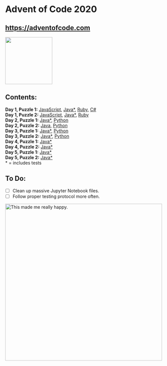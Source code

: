 # Advent of Code 2020

## https://adventofcode.com

<img src="https://media.giphy.com/media/F6OGeOgxHzgZO31NnM/giphy.gif" width="150">

## Contents:

**Day 1, Puzzle 1:** [JavaScript](https://github.com/Coletterbox/Advent-of-Code-2020/blob/main/Day%201%20Puzzle%201.js), [Java*](https://github.com/Coletterbox/Advent-of-Code-2020/tree/main/Day%201%20Puzzle%201), [Ruby](https://github.com/Coletterbox/Advent-of-Code-2020/blob/main/Day%201%20Puzzle%201.rb), [C#](https://github.com/Coletterbox/Advent-of-Code-2020/blob/main/Day%201%20Puzzle%201.cs)\
**Day 1, Puzzle 2:** [JavaScript](https://github.com/Coletterbox/Advent-of-Code-2020/blob/main/Day%201%20Puzzle%202.js), [Java*](https://github.com/Coletterbox/Advent-of-Code-2020/tree/main/Day%201%20Puzzle%202), [Ruby](https://github.com/Coletterbox/Advent-of-Code-2020/blob/main/Day%202%20Puzzle%202.rb)\
**Day 2, Puzzle 1:** [Java*](https://github.com/Coletterbox/Advent-of-Code-2020/tree/main/Day%202%20Puzzle%201), [Python](https://github.com/Coletterbox/Advent-of-Code-2020/blob/main/Day%202%20Puzzle%201.ipynb)\
**Day 2, Puzzle 2:** [Java](https://github.com/Coletterbox/Advent-of-Code-2020/tree/main/Day%202%20Puzzle%202), [Python](https://github.com/Coletterbox/Advent-of-Code-2020/blob/main/Day%202%20Puzzle%202.ipynb)\
**Day 3, Puzzle 1:** [Java*](https://github.com/Coletterbox/Advent-of-Code-2020/tree/main/Day%203/src), [Python](https://github.com/Coletterbox/Advent-of-Code-2020/blob/main/Day%203%20Puzzle%201.ipynb)\
**Day 3, Puzzle 2:** [Java*](https://github.com/Coletterbox/Advent-of-Code-2020/tree/main/Day%203/src), [Python](https://github.com/Coletterbox/Advent-of-Code-2020/blob/main/Day%203%20Puzzle%202.ipynb)\
**Day 4, Puzzle 1:** [Java*](https://github.com/Coletterbox/Advent-of-Code-2020/tree/main/Day%204/src)\
**Day 4, Puzzle 2:** [Java*](https://github.com/Coletterbox/Advent-of-Code-2020/tree/main/Day%204/src)\
**Day 5, Puzzle 1:** [Java*](https://github.com/Coletterbox/Advent-of-Code-2020/tree/main/Day%205/src)\
**Day 5, Puzzle 2:** [Java*](https://github.com/Coletterbox/Advent-of-Code-2020/tree/main/Day%205/src)\
\* = includes tests

## To Do:
- [ ] Clean up massive Jupyter Notebook files.
- [ ] Follow proper testing protocol more often.

<img src="https://github.com/Coletterbox/Advent-of-Code-2020/blob/main/2020-12-08%20at%2001.55.51.png" alt="This made me really happy." width="500">
